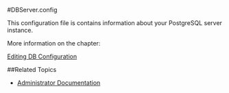 #DBServer.config

This configuration file is contains information about your PostgreSQL server instance.

More information on the chapter:

[Editing DB Configuration](../developer/quickstart/part-2-editing-db-configuration-file.md)



##Related Topics
* [Administrator Documentation](../admin.md)